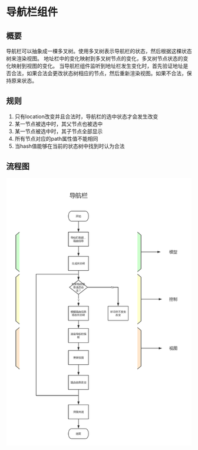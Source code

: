 # 导航栏组件

## 概要
导航栏可以抽象成一棵多叉树。使用多叉树表示导航栏的状态，然后根据这棵状态树来渲染视图。
地址栏中的变化映射到多叉树节点的变化，多叉树节点状态的变化映射到视图的变化。
当导航栏组件监听到地址栏发生变化时，首先验证地址是否合法，如果合法会更改状态树相应的节点，然后重新渲染视图。如果不合法，保持原来状态。

## 规则
1. 只有location改变并且合法时，导航栏的选中状态才会发生改变
2. 某一节点被选中时，其父节点也被选中
3. 某一节点被选中时，其子节点全部显示
4. 所有节点对应的path属性值不能相同
5. 当hash值能够在当前的状态树中找到时认为合法

## 流程图
![导航栏流程图](images/navigation.png)
